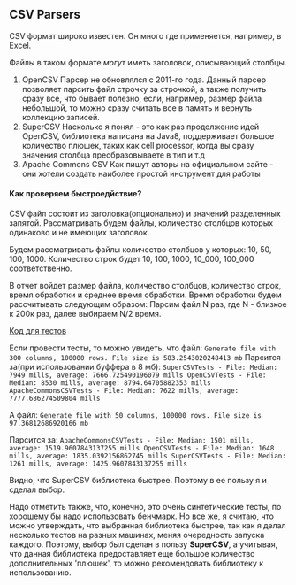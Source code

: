 ## CSV Parsers

CSV формат широко известен. Он много где применяется, например, в Excel.

Файлы в таком формате *могут* иметь заголовок, описывающий столбцы.

1. OpenCSV
Парсер не обновлялся с 2011-го года.
Данный парсер позволяет парсить файл строчку за строчкой, а также получить сразу все, что бывает полезно, если, например, размер файла небольшой, 
то можно сразу считать все в память и вернуть коллекцию записей.
2. SuperCSV
Насколько я понял - это как раз продолжение идей OpenCSV, библиотека написана на Java8, 
поддерживает большое количество плюшек, таких как cell processor, когда вы сразу значения столбца 
преобразовываете в тип и т.д
3. Apache Commons CSV
Как пишут авторы на официальном сайте - они хотели создать наиболее простой инструмент для работы

#### Как проверяем быстроедйствие?
CSV файл состоит из заголовка(опционально) и значений разделенных запятой.
Рассматривать будем файлы, количество столбцов которых одинаково и не имеющих заголовок.

Будем рассматривать файлы количество столбцов у которых: 10, 50, 100, 1000.
Количество строк будет 10, 100, 1000, 10_000, 100_000 соответственно.

В отчет войдет размер файла, количество столбцов, количество строк, время обработки и среднее время обработки.
Время обработки будем рассчитывать следующим образом:
Парсим файл N раз, где N - близкое к 200к раз, далее выбираем N/2 время.
  
[Код для тестов](../../../code-examples/src/main/java/compare/parsers/csv/RunTests.java)

Если провести тесты, то можно увидеть, что файл:
`
Generate file with 300 columns, 100000 rows.
File size is 583.2543020248413 mb
`
Парсится за(при использовании буффера в 8 мб): 
`
SuperCSVTests - File: Median: 7949 mills, average: 7666.725490196079 mills
OpenCSVTests - File: Median: 8530 mills, average: 8794.64705882353 mills
ApacheCommonsCSVTests - File: Median: 7622 mills, average: 7777.686274509804 mills
`

А файл:
`
Generate file with 50 columns, 100000 rows.
File size is 97.36812686920166 mb
`

Парсится за:
`
ApacheCommonsCSVTests - File: Median: 1501 mills, average: 1519.9607843137255 mills
OpenCSVTests - File: Median: 1648 mills, average: 1835.0392156862745 mills
SuperCSVTests - File: Median: 1261 mills, average: 1425.9607843137255 mills
`

Видно, что SuperCSV библиотека быстрее. Поэтому в ее пользу я и сделал выбор.

Надо отметить также, что, конечно, это очень синтетические тесты, по хорошему бы надо использовать бенчмарк.
Но все же, я считаю, что можно утверждать, что выбранная библиотека быстрее, так как я делал несколько тестов на разных машинах, меняя очередность запуска каждого.
Поэтому, выбор был сделан в пользу **SuperCSV**, а учитывая, 
что данная библиотека предоставляет еще большое количество дополнительных 'плюшек', то можно рекомендовать библиотеку к использованию.